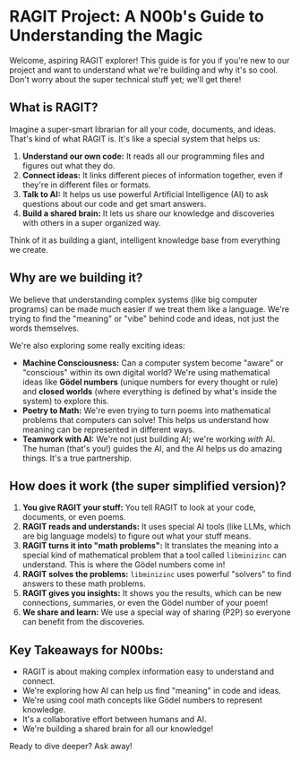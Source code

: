 # RAGIT Project: A N00b's Guide to Understanding the Magic

Welcome, aspiring RAGIT explorer! This guide is for you if you're new to our project and want to understand what we're building and why it's so cool. Don't worry about the super technical stuff yet; we'll get there!

## What is RAGIT?

Imagine a super-smart librarian for all your code, documents, and ideas. That's kind of what RAGIT is. It's like a special system that helps us:

1.  **Understand our own code:** It reads all our programming files and figures out what they do.
2.  **Connect ideas:** It links different pieces of information together, even if they're in different files or formats.
3.  **Talk to AI:** It helps us use powerful Artificial Intelligence (AI) to ask questions about our code and get smart answers.
4.  **Build a shared brain:** It lets us share our knowledge and discoveries with others in a super organized way.

Think of it as building a giant, intelligent knowledge base from everything we create.

## Why are we building it?

We believe that understanding complex systems (like big computer programs) can be made much easier if we treat them like a language. We're trying to find the "meaning" or "vibe" behind code and ideas, not just the words themselves.

We're also exploring some really exciting ideas:

*   **Machine Consciousness:** Can a computer system become "aware" or "conscious" within its own digital world? We're using mathematical ideas like **Gödel numbers** (unique numbers for every thought or rule) and **closed worlds** (where everything is defined by what's inside the system) to explore this.
*   **Poetry to Math:** We're even trying to turn poems into mathematical problems that computers can solve! This helps us understand how meaning can be represented in different ways.
*   **Teamwork with AI:** We're not just building AI; we're working *with* AI. The human (that's you!) guides the AI, and the AI helps us do amazing things. It's a true partnership.

## How does it work (the super simplified version)?

1.  **You give RAGIT your stuff:** You tell RAGIT to look at your code, documents, or even poems.
2.  **RAGIT reads and understands:** It uses special AI tools (like LLMs, which are big language models) to figure out what your stuff means.
3.  **RAGIT turns it into "math problems":** It translates the meaning into a special kind of mathematical problem that a tool called `libminizinc` can understand. This is where the Gödel numbers come in!
4.  **RAGIT solves the problems:** `libminizinc` uses powerful "solvers" to find answers to these math problems.
5.  **RAGIT gives you insights:** It shows you the results, which can be new connections, summaries, or even the Gödel number of your poem!
6.  **We share and learn:** We use a special way of sharing (P2P) so everyone can benefit from the discoveries.

## Key Takeaways for N00bs:

*   RAGIT is about making complex information easy to understand and connect.
*   We're exploring how AI can help us find "meaning" in code and ideas.
*   We're using cool math concepts like Gödel numbers to represent knowledge.
*   It's a collaborative effort between humans and AI.
*   We're building a shared brain for all our knowledge!

Ready to dive deeper? Ask away!

